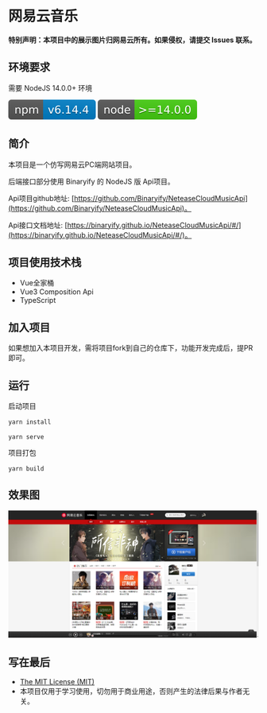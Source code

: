 # 网易云音乐

**特别声明：本项目中的展示图片归网易云所有。如果侵权，请提交 Issues 联系。**

## 环境要求

需要 NodeJS 14.0.0+ 环境

![](./src/assets/design-sketch/npm-6.14.4.svg)
![](./src/assets/design-sketch/node-14.0.0.svg)

## 简介

本项目是一个仿写网易云PC端网站项目。

后端接口部分使用 Binaryify 的 NodeJS 版 Api项目。

Api项目github地址: [https://github.com/Binaryify/NeteaseCloudMusicApi](https://github.com/Binaryify/NeteaseCloudMusicApi)。

Api接口文档地址: [https://binaryify.github.io/NeteaseCloudMusicApi/#/](https://binaryify.github.io/NeteaseCloudMusicApi/#/)。

## 项目使用技术栈

* Vue全家桶
* Vue3 Composition Api
* TypeScript

## 加入项目

如果想加入本项目开发，需将项目fork到自己的仓库下，功能开发完成后，提PR即可。

## 运行

启动项目

```
yarn install
```

```
yarn serve
```

项目打包

```
yarn build
```

## 效果图

![](./src/assets/design-sketch/home.png)

## 写在最后

* [The MIT License (MIT)](https://github.com/xlz122/NeteaseCloudMusic/blob/master/LICENSE)
* 本项目仅用于学习使用，切勿用于商业用途，否则产生的法律后果与作者无关。
